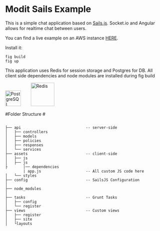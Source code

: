 Modit Sails Example
===================

This is a simple chat application based on [Sails.js](http://sailsjs.org/). Socket.io and Angular allows for realtime chat between users. 

You can find a live example on an AWS instance [HERE](http://ec2-54-172-189-196.compute-1.amazonaws.com/).

Install it:

```shell
fig build
fig up
```
This application uses Redis for session storage and Postgres for DB. All client side dependencies and node modules are installed during fig build

<!-- Core adapter logos -->
<a target="_blank" href="http://www.postgresql.org/"><img width="50" title="PostgreSQL" src="http://i.imgur.com/OSlDDKv.png"/></a>&nbsp; &nbsp; &nbsp; &nbsp;
<a target="_blank" href="http://redis.io/"><img width="75" title="Redis" src="http://i.imgur.com/dozv0ub.jpg"/></a>&nbsp; &nbsp; &nbsp; &nbsp;
<!-- /core adapter logos -->
#Folder Structure #

```

├── api 							-- server-side 
│   ├── controllers 
│   ├── models 
│   ├── policies 
│   ├── responses 
│   └── services 
├── assets							-- client-side 
│   ├── js 
│   ├── js							
├   	|── dependencies 
		| app.js 					-- All custom JS code here
│   └── styles 
├── config							-- SailsJS Configuration 
│   
├── node_modules 
│   
├── tasks							-- Grunt Tasks 
│   ├── config 
│   └── register 					
├── views 							-- Custom views 
│   ├── register
│   ├── site
│   └layouts 

	
```

